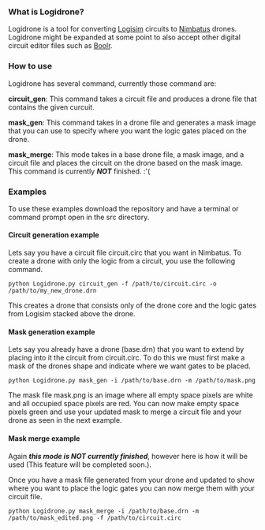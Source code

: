 ### What is Logidrone?
Logidrone is a tool for converting [Logisim] circuits to [Nimbatus] drones.
Logidrone might be expanded at some point to also accept other digital circuit editor files such as [Boolr].


### How to use
Logidrone has several command, currently those command are:

**circuit_gen**: This command takes a circuit file and produces a drone file that contains the given curcuit.

**mask_gen**: This command takes in a drone file and generates a mask image that you can use to specify where you want the logic gates placed on the drone.

**mask_merge**: This mode takes in a base drone file, a mask image, and a circuit file and places the circuit on the drone based on the mask image.
This command is currently ***NOT*** finished. :'( 

### Examples
To use these examples download the repository and have a terminal or command prompt open in the src directory.

#### Circuit generation example
Lets say you have a circuit file circuit.circ that you want in Nimbatus. To create a drone with only the logic from a circuit, you use the following command.
```
python Logidrone.py circuit_gen -f /path/to/circuit.circ -o /path/to/my_new_drone.drn
```
This creates a drone that consists only of the drone core and the logic gates from Logisim stacked above the drone.


#### Mask generation example
Lets say you already have a drone (base.drn) that you want to extend by placing into it the circuit from circuit.circ.
To do this we must first make a mask of the drones shape and indicate where we want gates to be placed.

```
python Logidrone.py mask_gen -i /path/to/base.drn -m /path/to/mask.png
```
The mask file mask.png is an image where all empty space pixels are white and all occupied space pixels are red. You can now make empty space pixels green and use your updated mask to merge a circuit file and your drone as seen in the next example.


#### Mask merge example
Again ***this mode is NOT currently finished***, however here is how it will be used (This feature will be completed soon.).

Once you have a mask file generated from your drone and updated to show where you want to place the logic gates you can now merge them with your circuit file.

```
python Logidrone.py mask_merge -i /path/to/base.drn -m /path/to/mask_edited.png -f /path/to/circuit.circ
```

[Logisim]: http://logisim.altervista.org/
[Nimbatus]: https://www.nimbatus.ch/
[Boolr]:http://boolr.me/